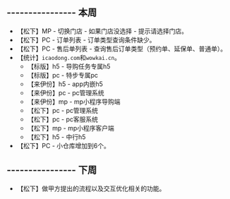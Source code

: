 ## ---------------- 本周
* 【松下】MP - 切换门店 - 如果门店没选择 - 提示请选择门店。
* 【松下】PC - 订单列表 - 订单类型查询条件缺少。
* 【松下】PC - 售后单列表 - 查询售后订单类型（预约单、延保单、普通单）。
* 【统计】`icaodong.com`和`wowkai.cn`。
  - 【标版】h5 - 导购任务专属h5
  - 【标版】pc - 特步专属pc
  - 【来伊份】h5 - app内嵌h5
  - 【来伊份】pc - pc管理系统
  - 【来伊份】mp - mp小程序导购端
  - 【松下】pc - pc管理系统
  - 【松下】pc - pc客服系统
  - 【松下】mp - mp小程序客户端
  - 【松下】h5 - 中行h5
* 【松下】PC - 小仓库增加到6个。

## ---------------- 下周
* 【松下】做甲方提出的流程以及交互优化相关的功能。
